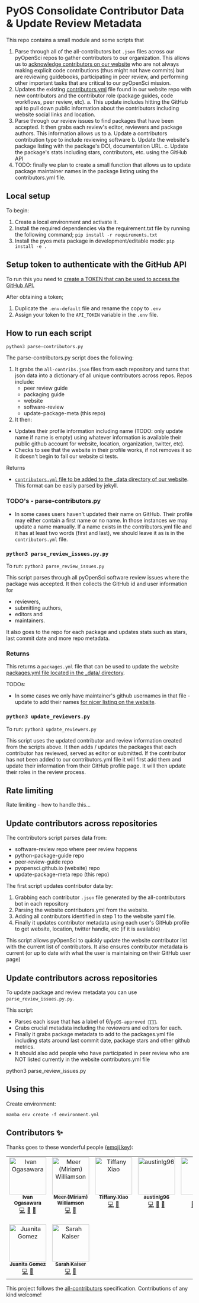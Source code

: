 # PyOS Consolidate Contributor Data & Update Review Metadata

This repo contains a small module and some scripts that

1. Parse through all of the all-contributors bot `.json` files across our pyOpenSci repos to gather contributors to our organization. This allows us to [acknowledge contributors on our website](https://www.pyopensci.org/our-community/#pyopensci-community-contributors) who are not always making explicit code contributions (thus might not have commits) but are reviewing guidebooks, participating in peer review, and performing other important tasks that are critical to our pyOpenSci mission.
2. Updates the existing [contributors.yml](https://github.com/pyOpenSci/pyopensci.github.io/blob/main/_data/contributors.yml) file found in our website repo with new contributors and the contributor role (package guides, code workflows, peer review, etc).
   a. This update includes hitting the GitHub api to pull down public information about the contributors including website social links and location.
3. Parse through our review issues to find packages that have been accepted. It then grabs each review's editor, reviewers and package authors. This information allows us to
   a. Update a contributors contribution type to include reviewing software
   b. Update the website's package listing with the package's DOI, documentation URL.
   c. Update the package's stats including stars, contributors, etc. using the GitHub API
4. TODO: finally we plan to create a small function that allows us to update package maintainer names in the package listing using the contributors.yml file.

## Local setup

To begin:

1. Create a local environment and activate it.
2. Install the required dependencies via the requirement.txt file by running the following command;
   `pip install -r requirements.txt`
3. Install the pyos meta package in development/editable mode:
   `pip install -e . `

## Setup token to authenticate with the GitHub API

To run this you need to [create a TOKEN that can be used to access the GitHub
API.](https://docs.github.com/en/rest/guides/getting-started-with-the-rest-api?apiVersion=2022-11-28#about-tokens)

After obtaining a token;

1. Duplicate the `.env-default` file and rename the copy to `.env`
2. Assign your token to the `API_TOKEN` variable in the `.env` file.

## How to run each script

`python3 parse-contributors.py`

The parse-contributors.py script does the following:

1. It grabs the `all-contribs.json` files from each repository and turns that json data into a dictionary of all unique contributors across repos. Repos include:
   - peer review guide
   - packaging guide
   - website
   - software-review
   - update-package-meta (this repo)
2. It then:

- Updates their profile information including name (TODO: only update name if
  name is empty) using whatever information is available their public github
  account for website, location, organization, twitter, etc).
- Checks to see that the website in their profile works, if not removes it so it doesn't begin to fail our website ci tests.

Returns

- [`contributors.yml` file to be added to the \_data directory of our website](https://github.com/pyOpenSci/pyopensci.github.io/blob/main/_data/contributors.yml). This format can be easily parsed by jekyll.

### TODO's - parse-contributors.py

- In some cases users haven't updated their name on GitHub. Their profile may either contain a first name or no name. In those instances we may update a name manually. If a
  name exists in the contributors.yml file and it has at least two words (first and last), we should leave it as is in the `contributors.yml` file.

### `python3 parse_review_issues.py.py`

To run:
`python3 parse_review_issues.py`

This script parses through all pyOpenSci software review issues where the package was accepted. It then collects the
GitHub id and user information for

- reviewers,
- submitting authors,
- editors and
- maintainers.

It also goes to the repo for each package and updates stats
such as stars, last commit date and more repo metadata.

### Returns

This returns a `packages.yml` file that can be used to update
the website [packages.yml file located in the \_data/ directory](https://github.com/pyOpenSci/pyopensci.github.io/blob/main/_data/packages.yml).

TODOs:

- In some cases we only have maintainer's github usernames in that file - update to add their names [for nicer listing on the website](https://www.pyopensci.org/python-packages.html).

### `python3 update_reviewers.py`

To run:
`python3 update_reviewers.py`

This script uses the updated contributor and review information
created from the scripts above. It then adds / updates the packages that
each contributor has reviewed, served as editor or submitted. If the contributor has not been added to our contributors.yml file it will first add them and update their information from their GitHub profile page. It will then update their roles in the review process.

## Rate limiting

Rate limiting - how to handle this...

## Update contributors across repositories

The contributors script parses data from:

- software-review repo where peer review happens
- python-package-guide repo
- peer-review-guide repo
- pyopensci.github.io (website) repo
- update-package-meta repo (this repo)

The first script updates contributor data by:

1. Grabbing each contributor `.json` file generated by the all-contributors bot in each repository
2. Parsing the website contributors.yml from the website.
3. Adding all contributors identified in step 1 to the website yaml file.
4. Finally it updates contributor metadata using each user's GitHub profile to get website, location, twitter handle, etc (if it is available)

This script allows pyOpenSci to quickly update the website contributor list with the current list of contributors. It also ensures contributor metadata is current (or up to date with what the user is maintaining on their GitHub user page)

## Update contributors across repositories

To update package and review metadata you can
use `parse_review_issues.py.py`.

This script:

- Parses each issue that has a label of 6/`pyOS-approved 🚀🚀🚀`.
- Grabs crucial metadata including the reviewers and editors for each.
- Finally it grabs package metadata to add to the packages.yml file including stats around last commit date, package stars and other github metrics.
- It should also add people who have participated in peer review who are NOT listed currently in the website contributors.yml file

python3 parse_review_issues.py

## Using this

Create environment:

`mamba env create -f environment.yml`

## Contributors ✨

Thanks goes to these wonderful people ([emoji key](https://allcontributors.org/docs/en/emoji-key)):

<!-- ALL-CONTRIBUTORS-LIST:START - Do not remove or modify this section -->
<!-- prettier-ignore-start -->
<!-- markdownlint-disable -->
<table>
  <tbody>
    <tr>
      <td align="center" valign="top" width="14.28%"><a href="https://github.com/xmnlab"><img src="https://avatars.githubusercontent.com/u/5209757?v=4?s=100" width="100px;" alt="Ivan Ogasawara"/><br /><sub><b>Ivan Ogasawara</b></sub></a><br /><a href="https://github.com/pyOpenSci/update-web-metadata/commits?author=xmnlab" title="Code">💻</a> <a href="https://github.com/pyOpenSci/update-web-metadata/pulls?q=is%3Apr+reviewed-by%3Axmnlab" title="Reviewed Pull Requests">👀</a> <a href="#design-xmnlab" title="Design">🎨</a></td>
      <td align="center" valign="top" width="14.28%"><a href="https://github.com/meerkatters"><img src="https://avatars.githubusercontent.com/u/50787305?v=4?s=100" width="100px;" alt="Meer (Miriam) Williamson"/><br /><sub><b>Meer (Miriam) Williamson</b></sub></a><br /><a href="https://github.com/pyOpenSci/update-web-metadata/commits?author=meerkatters" title="Code">💻</a> <a href="https://github.com/pyOpenSci/update-web-metadata/pulls?q=is%3Apr+reviewed-by%3Ameerkatters" title="Reviewed Pull Requests">👀</a></td>
      <td align="center" valign="top" width="14.28%"><a href="https://tiffanyxiao.com/"><img src="https://avatars.githubusercontent.com/u/13580331?v=4?s=100" width="100px;" alt="Tiffany Xiao"/><br /><sub><b>Tiffany Xiao</b></sub></a><br /><a href="https://github.com/pyOpenSci/update-web-metadata/commits?author=tiffanyxiao" title="Code">💻</a> <a href="https://github.com/pyOpenSci/update-web-metadata/pulls?q=is%3Apr+reviewed-by%3Atiffanyxiao" title="Reviewed Pull Requests">👀</a></td>
      <td align="center" valign="top" width="14.28%"><a href="https://github.com/austinlg96"><img src="https://avatars.githubusercontent.com/u/19922895?v=4?s=100" width="100px;" alt="austinlg96"/><br /><sub><b>austinlg96</b></sub></a><br /><a href="https://github.com/pyOpenSci/update-web-metadata/commits?author=austinlg96" title="Code">💻</a> <a href="https://github.com/pyOpenSci/update-web-metadata/pulls?q=is%3Apr+reviewed-by%3Aaustinlg96" title="Reviewed Pull Requests">👀</a> <a href="#design-austinlg96" title="Design">🎨</a></td>
      <td align="center" valign="top" width="14.28%"><a href="https://github.com/paajake"><img src="https://avatars.githubusercontent.com/u/12656820?v=4?s=100" width="100px;" alt="JAKE"/><br /><sub><b>JAKE</b></sub></a><br /><a href="https://github.com/pyOpenSci/update-web-metadata/pulls?q=is%3Apr+reviewed-by%3Apaajake" title="Reviewed Pull Requests">👀</a> <a href="https://github.com/pyOpenSci/update-web-metadata/commits?author=paajake" title="Code">💻</a> <a href="#design-paajake" title="Design">🎨</a></td>
      <td align="center" valign="top" width="14.28%"><a href="https://luizirber.org"><img src="https://avatars.githubusercontent.com/u/6642?v=4?s=100" width="100px;" alt="Luiz Irber"/><br /><sub><b>Luiz Irber</b></sub></a><br /><a href="https://github.com/pyOpenSci/update-web-metadata/commits?author=luizirber" title="Code">💻</a> <a href="https://github.com/pyOpenSci/update-web-metadata/pulls?q=is%3Apr+reviewed-by%3Aluizirber" title="Reviewed Pull Requests">👀</a></td>
      <td align="center" valign="top" width="14.28%"><a href="https://github.com/bbulpett"><img src="https://avatars.githubusercontent.com/u/6424805?v=4?s=100" width="100px;" alt="Barnabas Bulpett (He/Him)"/><br /><sub><b>Barnabas Bulpett (He/Him)</b></sub></a><br /><a href="https://github.com/pyOpenSci/update-web-metadata/commits?author=bbulpett" title="Code">💻</a> <a href="https://github.com/pyOpenSci/update-web-metadata/pulls?q=is%3Apr+reviewed-by%3Abbulpett" title="Reviewed Pull Requests">👀</a></td>
    </tr>
    <tr>
      <td align="center" valign="top" width="14.28%"><a href="https://github.com/juanis2112"><img src="https://avatars.githubusercontent.com/u/18587879?v=4?s=100" width="100px;" alt="Juanita Gomez"/><br /><sub><b>Juanita Gomez</b></sub></a><br /><a href="https://github.com/pyOpenSci/update-web-metadata/commits?author=juanis2112" title="Code">💻</a> <a href="https://github.com/pyOpenSci/update-web-metadata/pulls?q=is%3Apr+reviewed-by%3Ajuanis2112" title="Reviewed Pull Requests">👀</a></td>
      <td align="center" valign="top" width="14.28%"><a href="https://www.sckaiser.com"><img src="https://avatars.githubusercontent.com/u/6486256?v=4?s=100" width="100px;" alt="Sarah Kaiser"/><br /><sub><b>Sarah Kaiser</b></sub></a><br /><a href="https://github.com/pyOpenSci/update-web-metadata/commits?author=crazy4pi314" title="Code">💻</a> <a href="https://github.com/pyOpenSci/update-web-metadata/pulls?q=is%3Apr+reviewed-by%3Acrazy4pi314" title="Reviewed Pull Requests">👀</a></td>
    </tr>
  </tbody>
</table>

<!-- markdownlint-restore -->
<!-- prettier-ignore-end -->

<!-- ALL-CONTRIBUTORS-LIST:END -->

This project follows the [all-contributors](https://github.com/all-contributors/all-contributors) specification. Contributions of any kind welcome!
